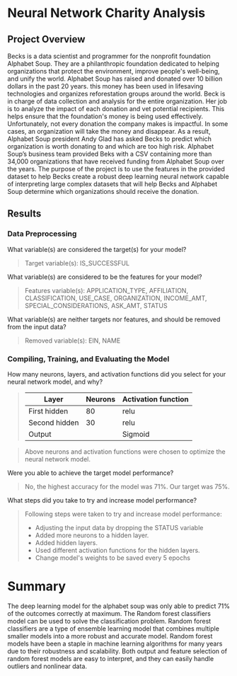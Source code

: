 # Neural Network Charity Analysis

## Project Overview 
Becks is a data scientist and programmer for the nonprofit foundation Alphabet Soup. They are a philanthropic foundation dedicated to helping organizations that protect the environment, improve people's well-being, and unify the world. Alphabet Soup has raised and donated over 10 billion dollars in the past 20 years. this money has been used in lifesaving technologies and organizes reforestation groups around the world. Beck is in charge of data collection and analysis for the entire organization. Her job is to analyze the impact of each donation and vet potential recipients. This helps ensure that the foundation's money is being used effectively. Unfortunately, not every donation the company makes is impactful. In some cases, an organization will take the money and disappear. As a result, Alphabet Soup president Andy Glad has asked Becks to predict which organization is worth donating to and which are too high risk. Alphabet Soup’s business team provided Beks with a CSV containing more than 34,000 organizations that have received funding from Alphabet Soup over the years. The purpose of the project is to use the features in the provided dataset to help Becks create a robust deep learning neural network capable of interpreting large complex datasets that will help Becks and Alphabet Soup determine which organizations should receive the donation.

## Results
### Data Preprocessing
What variable(s) are considered the target(s) for your model?
> Target variable(s): IS_SUCCESSFUL 

What variable(s) are considered to be the features for your model?
> Features variable(s): APPLICATION_TYPE, AFFILIATION, CLASSIFICATION, USE_CASE, ORGANIZATION, INCOME_AMT, SPECIAL_CONSIDERATIONS, ASK_AMT, STATUS

What variable(s) are neither targets nor features, and should be removed from the input data?
> Removed variable(s): EIN, NAME

### Compiling, Training, and Evaluating the Model
How many neurons, layers, and activation functions did you select for your neural network model, and why?
> Layer | Neurons | Activation function
> -----| -----|-----
> First hidden| 80 | relu
> Second hidden |30 | relu
> Output |  | Sigmoid

> Above neurons and activation functions were chosen to optimize the neural network model. 

Were you able to achieve the target model performance?
> No, the highest accuracy for the model was 71%. Our target was 75%.

What steps did you take to try and increase model performance?
> Following steps were taken to try and increase model performance: 
> - Adjusting the input data by dropping the STATUS variable
> - Added more neurons to a hidden layer.
> - Added hidden layers.
> - Used different activation functions for the hidden layers.
> - Change model's weights to be saved every 5 epochs

# Summary
The deep learning model for the alphabet soup was only able to predict 71% of the outcomes correctly at maximum. The Random forest classifiers model can be used to solve the classification problem. Random forest classifiers are a type of ensemble learning model that combines multiple smaller models into a more robust and accurate model. Random forest models have been a staple in machine learning algorithms for many years due to their robustness and scalability. Both output and feature selection of random forest models are easy to interpret, and they can easily handle outliers and nonlinear data.